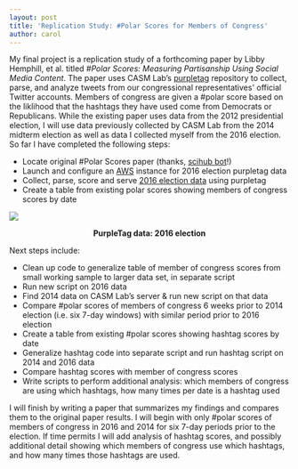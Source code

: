 ```yaml
---
layout: post
title: 'Replication Study: #Polar Scores for Members of Congress'
author: carol
---
```


My final project is a replication study of a forthcoming paper by Libby Hemphill, et al. titled *#Polar Scores: Measuring Partisanship Using Social Media Content*. The paper uses CASM Lab’s <a href = "https://github.com/casmlab/purpletag">purpletag</a> repository to collect, parse, and analyze tweets from our congressional representatives' official Twitter accounts. Members of congress are given a #polar score based on the liklihood that the hashtags they have used come from Democrats or Republicans. While the existing paper uses data from the 2012 presidential election, I will use data previously collected by CASM Lab from the 2014 midterm election as well as data I collected myself from the 2016 election. So far I have completed the following steps:

* Locate original #Polar Scores paper (thanks, <a href = "https://telegram.me/scihubbot">scihub bot</a>!)
* Launch and configure an <a href = "https://aws.amazon.com/">AWS</a> instance for 2016 election purpletag data
* Collect, parse, score and serve <a href = "http://purpletag.casmlab.org/30.html">2016 election data</a> using purpletag
* Create a table from existing polar scores showing members of congress scores by date

![](https://libbyh.github.io/methods-f16/images/purpletag2016.png)
<center><b>PurpleTag data: 2016 election</b></center>

Next steps include:


* Clean up code to generalize table of member of congress scores from small working sample to larger data set, in separate script
* Run new script on 2016 data
* Find 2014 data on CASM Lab’s server & run new script on that data
* Compare #polar scores of members of congress 6 weeks prior to 2014 election (i.e. six 7-day windows) with similar period prior to 2016 election
* Create a table from existing #polar scores showing hashtag scores by date
* Generalize hashtag code into separate script and run hashtag script on 2014 and 2016 data
* Compare hashtag scores with member of congress scores
* Write scripts to perform additional analysis: which members of congress are using which hashtags, how many times per date is a hashtag used


I will finish by writing a paper that summarizes my findings and compares them to the original paper results. I will begin with only #polar scores of members of congress in 2016 and 2014 for six 7-day periods prior to the election. If time permits I will add analysis of hashtag scores, and possibly additional detail showing which members of congress use which hashtags, and how many times those hashtags are used.


